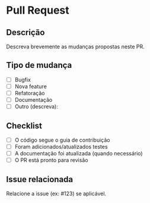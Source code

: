 # Pull Request

## Descrição
Descreva brevemente as mudanças propostas neste PR.

## Tipo de mudança
- [ ] Bugfix
- [ ] Nova feature
- [ ] Refatoração
- [ ] Documentação
- [ ] Outro (descreva):

## Checklist
- [ ] O código segue o guia de contribuição
- [ ] Foram adicionados/atualizados testes
- [ ] A documentação foi atualizada (quando necessário)
- [ ] O PR está pronto para revisão

## Issue relacionada
Relacione a issue (ex: #123) se aplicável. 